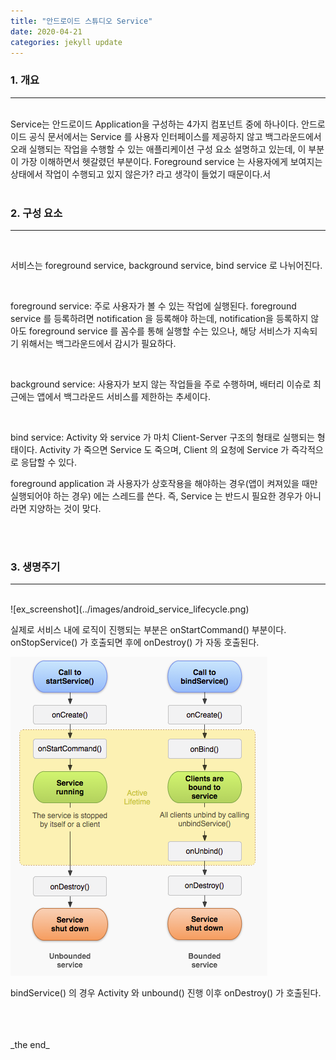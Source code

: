 ```yaml
---
title: "안드로이드 스튜디오 Service"
date: 2020-04-21
categories: jekyll update
---
```


### 1. 개요

<hr>
<br>
Service는 안드로이드 Application을 구성하는 4가지 컴포넌트 중에 하나이다. 
안드로이드 공식 문서에서는 Service 를 사용자 인터페이스를 제공하지 않고 백그라운드에서 오래 실행되는 작업을 수행할 수 있는 애플리케이션 구성 요소
설명하고 있는데, 이 부분이 가장 이해하면서 헷갈렸던 부분이다. Foreground service 는 사용자에게 보여지는 상태에서 작업이 수행되고 있지 않은가? 라고 생각이 들었기 때문이다.서

<br>
<br>

### 2. 구성 요소

<hr>
<br>

서비스는 foreground service, background service, bind service 로 나뉘어진다.

<br>

foreground service: 주로 사용자가 볼 수 있는 작업에 실행된다. foreground service 를 등록하려면 notification 을 등록해야 하는데,
notification을 등록하지 않아도 foreground service 를 꼼수를 통해 실행할 수는 있으나, 해당 서비스가 지속되기 위해서는 백그라운드에서
감시가 필요하다. 

<br>

background service: 사용자가 보지 않는 작업들을 주로 수행하며, 배터리 이슈로 최근에는 앱에서 백그라운드 서비스를 제한하는 추세이다.

<br>

bind service: Activity 와 service 가 마치 Client-Server 구조의 형태로 실행되는 형태이다. Activity 가 죽으면 Service 도 죽으며, Client 의 요청에 Service 가 즉각적으로 응답할 수 있다.


foreground application 과 사용자가 상호작용을 해야하는 경우(앱이 켜져있을 때만 실행되어야 하는 경우) 에는 스레드를 쓴다.
즉, Service 는 반드시 필요한 경우가 아니라면 지양하는 것이 맞다.

<br>
<br>

### 3. 생명주기

<hr>
<br>
![ex_screenshot](../images/android_service_lifecycle.png)

실제로 서비스 내에 로직이 진행되는 부분은 onStartCommand() 부분이다. onStopService() 가 호출되면 후에 onDestroy() 가 자동 호출된다.


![ex_screenshot](../images/startservice_and_bindservice.png)


bindService() 의 경우 Activity 와 unbound() 진행 이후 onDestroy() 가 호출된다.

<br>
<br>
<br>
_the end_


